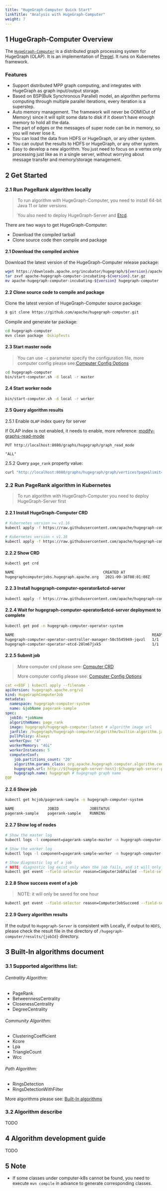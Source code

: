 ```yaml
---
title: "HugeGraph-Computer Quick Start"
linkTitle: "Analysis with HugeGraph-Computer"
weight: 7
---
```


## 1 HugeGraph-Computer Overview

The [`HugeGraph-Computer`](https://github.com/apache/incubator-hugegraph-computer) is a distributed graph processing system for HugeGraph (OLAP). It is an implementation of [Pregel](https://kowshik.github.io/JPregel/pregel_paper.pdf). It runs on Kubernetes framework.

### Features

- Support distributed MPP graph computing, and integrates with HugeGraph as graph input/output storage.
- Based on BSP(Bulk Synchronous Parallel) model, an algorithm performs computing through multiple parallel iterations, every iteration is a superstep.
- Auto memory management. The framework will never be OOM(Out of Memory) since it will split some data to disk if it doesn't have enough memory to hold all the data.
- The part of edges or the messages of super node can be in memory, so you will never lose it.
- You can load the data from HDFS or HugeGraph, or any other system.
- You can output the results to HDFS or HugeGraph, or any other system.
- Easy to develop a new algorithm. You just need to focus on a vertex only processing just like as in a single server, without worrying about message transfer and memory/storage management.

## 2 Get Started

### 2.1 Run PageRank algorithm locally

> To run algorithm with HugeGraph-Computer, you need to install 64-bit Java 11 or later versions.
>
> You also need to deploy HugeGraph-Server and [Etcd](https://etcd.io/docs/v3.5/quickstart/).

There are two ways to get HugeGraph-Computer:

- Download the compiled tarball
- Clone source code then compile and package

#### 2.1 Download the compiled archive

Download the latest version of the HugeGraph-Computer release package:

```bash
wget https://downloads.apache.org/incubator/hugegraph/${version}/apache-hugegraph-computer-incubating-${version}.tar.gz
tar zxvf apache-hugegraph-computer-incubating-${version}.tar.gz
mv apache-hugegraph-computer-incubating-${version} hugegraph-computer
```

#### 2.2 Clone source code to compile and package

Clone the latest version of HugeGraph-Computer source package:

```bash
$ git clone https://github.com/apache/hugegraph-computer.git
```

Compile and generate tar package:

```bash
cd hugegraph-computer
mvn clean package -DskipTests
```

#### 2.3 Start master node

> You can use `-c`  parameter specify the configuration file, more computer config please see:[Computer Config Options](/docs/config/config-computer#computer-config-options)

```bash
cd hugegraph-computer
bin/start-computer.sh -d local -r master
```

#### 2.4 Start worker node

```bash
bin/start-computer.sh -d local -r worker
```

#### 2.5 Query algorithm results

2.5.1 Enable `OLAP` index query for server

If OLAP index is not enabled, it needs to enable, more reference: [modify-graphs-read-mode](/docs/clients/restful-api/graphs/#634-modify-graphs-read-mode-this-operation-requires-administrator-privileges)

```http
PUT http://localhost:8080/graphs/hugegraph/graph_read_mode

"ALL"
```

2.5.2 Query `page_rank` property value:

```bash
curl "http://localhost:8080/graphs/hugegraph/graph/vertices?page&limit=3" | gunzip
```

### 2.2 Run PageRank algorithm in Kubernetes

> To run algorithm with HugeGraph-Computer you need to deploy HugeGraph-Server first

#### 2.2.1 Install HugeGraph-Computer CRD

```bash
# Kubernetes version >= v1.16
kubectl apply -f https://raw.githubusercontent.com/apache/hugegraph-computer/master/computer-k8s-operator/manifest/hugegraph-computer-crd.v1.yaml

# Kubernetes version < v1.16
kubectl apply -f https://raw.githubusercontent.com/apache/hugegraph-computer/master/computer-k8s-operator/manifest/hugegraph-computer-crd.v1beta1.yaml
```

#### 2.2.2 Show CRD

```bash
kubectl get crd

NAME                                        CREATED AT
hugegraphcomputerjobs.hugegraph.apache.org   2021-09-16T08:01:08Z
```

#### 2.2.3 Install hugegraph-computer-operator&etcd-server

```bash
kubectl apply -f https://raw.githubusercontent.com/apache/hugegraph-computer/master/computer-k8s-operator/manifest/hugegraph-computer-operator.yaml
```

#### 2.2.4 Wait for hugegraph-computer-operator&etcd-server deployment to complete

```bash
kubectl get pod -n hugegraph-computer-operator-system

NAME                                                              READY   STATUS    RESTARTS   AGE
hugegraph-computer-operator-controller-manager-58c5545949-jqvzl   1/1     Running   0          15h
hugegraph-computer-operator-etcd-28lm67jxk5                       1/1     Running   0          15h
```

#### 2.2.5 Submit job

> More computer crd please see: [Computer CRD](/docs/config/config-computer#hugegraph-computer-crd)
>
> More computer config please see: [Computer Config Options](/docs/config/config-computer#computer-config-options)

```yaml
cat <<EOF | kubectl apply --filename -
apiVersion: hugegraph.apache.org/v1
kind: HugeGraphComputerJob
metadata:
  namespace: hugegraph-computer-system
  name: &jobName pagerank-sample
spec:
  jobId: *jobName
  algorithmName: page_rank
  image: hugegraph/hugegraph-computer:latest # algorithm image url
  jarFile: /hugegraph/hugegraph-computer/algorithm/builtin-algorithm.jar # algorithm jar path
  pullPolicy: Always
  workerCpu: "4"
  workerMemory: "4Gi"
  workerInstances: 5
  computerConf:
    job.partitions_count: "20"
    algorithm.params_class: org.apache.hugegraph.computer.algorithm.centrality.pagerank.PageRankParams
    hugegraph.url: http://${hugegraph-server-host}:${hugegraph-server-port} # hugegraph server url
    hugegraph.name: hugegraph # hugegraph graph name
EOF
```

#### 2.2.6 Show job

```bash
kubectl get hcjob/pagerank-sample -n hugegraph-computer-system

NAME               JOBID              JOBSTATUS
pagerank-sample    pagerank-sample    RUNNING
```

#### 2.2.7 Show log of nodes

```bash
# Show the master log
kubectl logs -l component=pagerank-sample-master -n hugegraph-computer-system

# Show the worker log
kubectl logs -l component=pagerank-sample-worker -n hugegraph-computer-system

# Show diagnostic log of a job
# NOTE: diagnostic log exist only when the job fails, and it will only be saved for one hour.
kubectl get event --field-selector reason=ComputerJobFailed --field-selector involvedObject.name=pagerank-sample -n hugegraph-computer-system
```

#### 2.2.8 Show success event of a job

> NOTE: it will only be saved for one hour

```bash
kubectl get event --field-selector reason=ComputerJobSucceed --field-selector involvedObject.name=pagerank-sample -n hugegraph-computer-system
```

#### 2.2.9 Query algorithm results

If the output to `Hugegraph-Server` is consistent with Locally, if output to `HDFS`, please check the result file in the directory of `/hugegraph-computer/results/{jobId}` directory.

## 3 Built-In algorithms document

### 3.1 Supported algorithms list:

###### Centrality Algorithm:

* PageRank
* BetweennessCentrality
* ClosenessCentrality
* DegreeCentrality

###### Community Algorithm:

* ClusteringCoefficient
* Kcore
* Lpa
* TriangleCount
* Wcc

###### Path Algorithm:

* RingsDetection
* RingsDetectionWithFilter

More algorithms please see: [Built-In algorithms](https://github.com/apache/hugegraph-computer/tree/master/computer-algorithm/src/main/java/org/apache/hugegraph/computer/algorithm)

### 3.2 Algorithm describe

TODO

## 4 Algorithm development guide

TODO

## 5 Note

- If some classes under computer-k8s cannot be found, you need to execute `mvn compile` in advance to generate corresponding classes.
